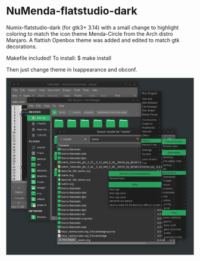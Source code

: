 # NuMenda-flatstudio-dark

Numix-flatstudio-dark (for gtk3+ 3.14) with a small change to highlight coloring to match the icon theme Menda-Circle from the Arch distro Manjaro. A flattish Openbox theme was added and edited to match gtk decorations.

Makefile included!
To install:
	$ make install

Then just change theme in lxappearance and obconf.

![some alt](https://github.com/computermouth/NuMenda-flatstudio-dark/blob/master/screenshot.png)

